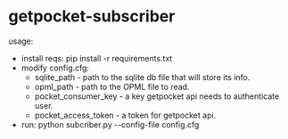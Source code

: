 # getpocket-subscriber
usage:
  - install reqs: pip install -r requirements.txt
  - modify config.cfg: 
    - sqlite_path - path to the sqlite db file that will store its info.
    - opml_path - path to the OPML file to read.
    - pocket_consumer_key - a key getpocket api needs to authenticate user.
    - pocket_access_token - a token for getpocket api.
  - run: python subcriber.py --config-file config.cfg
  
